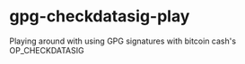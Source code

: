 # gpg-checkdatasig-play
Playing around with using GPG signatures with bitcoin cash's OP_CHECKDATASIG
